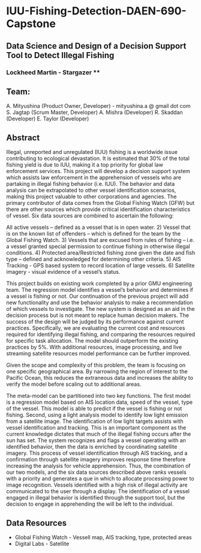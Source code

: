 # IUU-Fishing-Detection-DAEN-690-Capstone
## Data Science and Design of a Decision Support Tool to Detect Illegal Fishing
### Lockheed Martin - Stargazer **

## **Team:**
A. Mityushina (Product Owner, Developer) - mityushina.a @ gmail dot com
S. Jagtap (Scrum Master, Developer)
A. Mishra (Developer)
R. Skaddan (Developer)
E. Taylor (Developer)

 
## **Abstract**
Illegal, unreported and unregulated (IUU) fishing is a worldwide issue contributing to ecological devastation. It is estimated that 30% of the total fishing yield is due to IUU, making it a top priority for global law enforcement services. This project will develop a decision support system which assists law enforcement in the apprehension of vessels who are partaking in illegal fishing behavior (i.e. IUU). The behavior and data analysis can be extrapolated to other vessel identification scenarios, making this project valuable to other corporations and agencies.
The primary contributor of data comes from the Global Fishing Watch (GFW) but there are other sources which provide critical identification characteristics of vessel. Six data sources are combined to ascertain the following:

All active vessels – defined as a vessel that is in open water. 2) Vessel that is on the known list of offenders – which is defined for the team by the Global Fishing Watch. 3) Vessels that are excused from rules of fishing – i.e. a vessel granted special permission to continue fishing in otherwise illegal conditions. 4) Protected area/Restricted fishing zone given the date and fish type – defined and acknowledged for determining other criteria. 5) AIS Tracking - GPS based system to record location of large vessels. 6) Satellite imagery - visual evidence of a vessel’s status.  

This project builds on existing work completed by a prior GMU engineering team. The regression model identifies a vessel’s behavior and determines if a vessel is fishing or not. Our continuation of the previous project will add new functionality and use the behavior analysis to make a recommendation of which vessels to investigate. The new system is designed as an aid in the decision process but is not meant to replace human decision makers. The success of the design will be judged by its performance against current practices. Specifically, we are evaluating the current cost and resources required for identifying illegal fishing, and comparing the resources required for specific task allocation. The model should outperform the existing practices by 5%. With additional resources, image processing, and live streaming satellite resources model performance can be further improved.

Given the scope and complexity of this problem, the team is focusing on one specific geographical area. By narrowing the region of interest to the Pacific Ocean, this reduces the extraneous data and increases the ability to verify the model before scaling out to additional areas.

The meta-model can be partitioned into two key functions. The first model is a regression model based on AIS location data, speed of the vessel, type of the vessel. This model is able to predict if the vessel is fishing or not fishing. Second, using a light analysis model to identify low light emission from a satellite image. The identification of low light targets assists with vessel identification and tracking. This is an important component as the current knowledge dictates that much of the illegal fishing occurs after the sun has set. The system recognizes and flags a vessel operating with an identified behavior, then the data is enriched by coordinating satellite imagery. This process of vessel identification through AIS tracking, and a confirmation through satellite imagery improves response time therefore increasing the analysis for vehicle apprehension. Thus, the combination of our two models, and the six data sources described above ranks vessels with a priority and generates a que in which to allocate processing power to image recognition. Vessels identified with a high risk of illegal activity are communicated to the user through a display. The identification of a vessel engaged in illegal behavior is identified through the support tool, but the decision to engage in apprehending the will be left to the individual.


## **Data Resources**

* Global Fishing Watch - Vessell map, AIS tracking, type, protected areas
* Digital Labs - Satellite 
